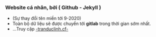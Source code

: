 ### Website cá nhân, bởi ( Github - Jekyll )
* (Sự thay đổi tên miền tới 9-2020)
* Toàn bộ dữ liệu sẽ được chuyển tới **gitlab** trong thời gian sớm nhất.
* ...Truy cập [-tranduclinh.cf-](https://tranduclinh.cf)
